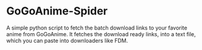 # GoGoAnime-Spider
A simple python script to fetch the batch download links to your favorite anime from GoGoAnime. It fetches the download ready links, into a text file, which you can paste into downloaders like FDM.
